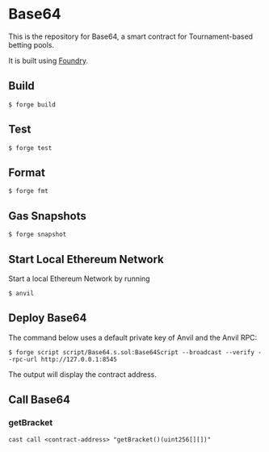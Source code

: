 # Base64
This is the repository for Base64, a smart contract for Tournament-based betting pools.

It is built using [Foundry](https://book.getfoundry.sh/).

## Build

```shell
$ forge build
```

## Test

```shell
$ forge test
```

## Format

```shell
$ forge fmt
```

## Gas Snapshots

```shell
$ forge snapshot
```

## Start Local Ethereum Network
Start a local Ethereum Network by running

```shell
$ anvil
```

## Deploy Base64
The command below uses a default private key of Anvil and the Anvil RPC:

```shell
$ forge script script/Base64.s.sol:Base64Script --broadcast --verify --rpc-url http://127.0.0.1:8545
```

The output will display the contract address.

## Call Base64

### getBracket
```shell
cast call <contract-address> "getBracket()(uint256[][])"
```

